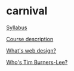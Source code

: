 # carnival
[Syllabus](/syllabus.md)


[Course description](/course.md)


[What's web design?](/webdesign.md)


[Who's Tim Burners-Lee?](/whos_tim_burners-lee.md)
